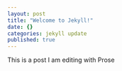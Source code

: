 ```yaml
---
layout: post
title: "Welcome to Jekyll!"
date: {}
categories: jekyll update
published: true
---
```


This is a post I am editing with Prose